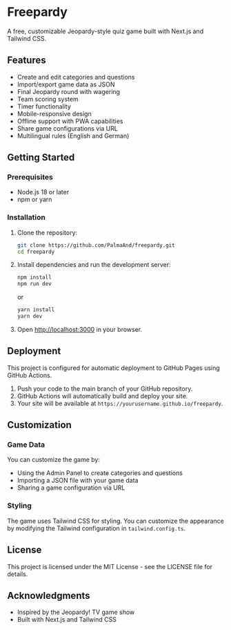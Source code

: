 # Freepardy

A free, customizable Jeopardy-style quiz game built with Next.js and Tailwind CSS.

## Features

-   Create and edit categories and questions
-   Import/export game data as JSON
-   Final Jeopardy round with wagering
-   Team scoring system
-   Timer functionality
-   Mobile-responsive design
-   Offline support with PWA capabilities
-   Share game configurations via URL
-   Multilingual rules (English and German)

## Getting Started

### Prerequisites

-   Node.js 18 or later
-   npm or yarn

### Installation

1. Clone the repository:

    ```bash
    git clone https://github.com/PalmaAnd/freepardy.git
    cd freepardy
    ```

2. Install dependencies and run the development server:

    ```bash
    npm install
    npm run dev
    ```

    or

    ```bash
    yarn install
    yarn dev
    ```

3. Open [http://localhost:3000](http://localhost:3000) in your browser.

## Deployment

This project is configured for automatic deployment to GitHub Pages using GitHub Actions.

1. Push your code to the main branch of your GitHub repository.
2. GitHub Actions will automatically build and deploy your site.
3. Your site will be available at `https://yourusername.github.io/freepardy`.

## Customization

### Game Data

You can customize the game by:

-   Using the Admin Panel to create categories and questions
-   Importing a JSON file with your game data
-   Sharing a game configuration via URL

### Styling

The game uses Tailwind CSS for styling. You can customize the appearance by modifying the Tailwind configuration in `tailwind.config.ts`.

## License

This project is licensed under the MIT License - see the LICENSE file for details.

## Acknowledgments

-   Inspired by the Jeopardy! TV game show
-   Built with Next.js and Tailwind CSS
